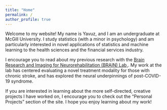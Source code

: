 ```yaml
---
title: "Home"
permalink: /
author_profile: true
---
```


Welcome to my website! My name is Yavuz, and I am an undergraduate at McGill University. I study statistics (with a minor in psychology) and am particularly interested in novel applications of statistics and machine learning to the health sciences and the financial services industry. 

I encourage you to read about my previous research with the [Brain Research and Imaging for Neurorehabilitation (BRAIN) Lab,](https://yshahzad.github.io/research/). My work at the lab has centered evaluating a novel treatment modality for those with chronic stroke, and has explored the neural underpinnings of post-COVID-19 syndrome. 

If you are interested in learning about the more self-directed, creative projects I have worked on, I encourage you to check out the “Personal Projects” section of the site. I hope you enjoy learning about my work!

